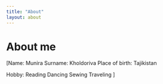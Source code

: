 ```yaml
---
title: "About"
layout: about
---
```


# About me

[Name: Munira
Surname: Kholdoriva
Place of birth: Tajikistan

Hobby: Reading 
       Dancing
       Sewing
       Traveling ]
